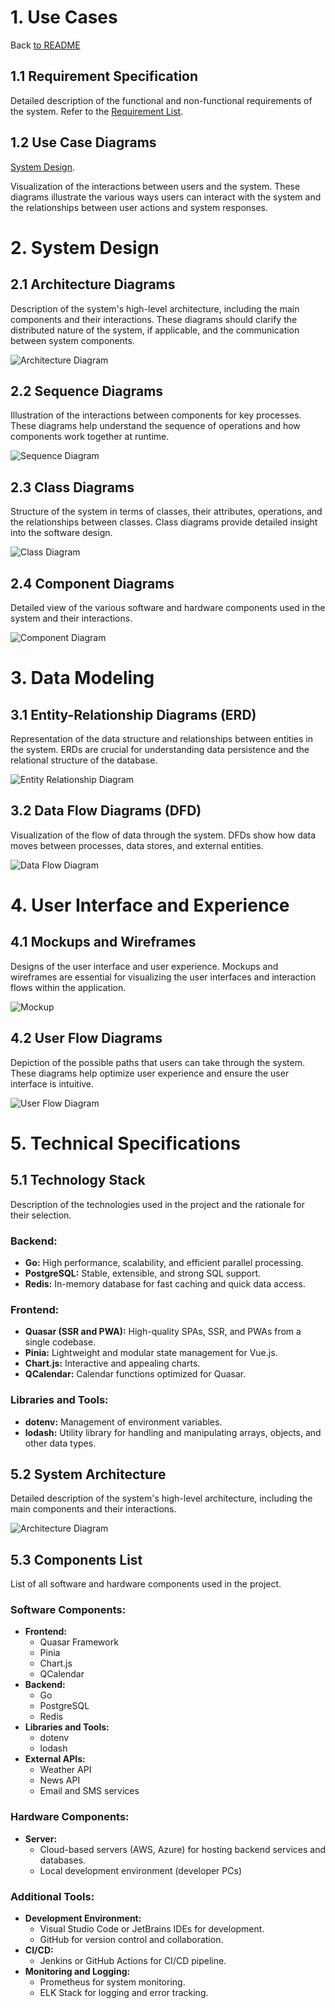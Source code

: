 # 1. Use Cases
Back [to README](../README.md)

## 1.1 Requirement Specification
Detailed description of the functional and non-functional requirements of the system. Refer to the [Requirement List](./RequirementList.md).

## 1.2 Use Case Diagrams
[System Design](./SystemDesign.md).

Visualization of the interactions between users and the system. These diagrams illustrate the various ways users can interact with the system and the relationships between user actions and system responses.


# 2. System Design

## 2.1 Architecture Diagrams
Description of the system's high-level architecture, including the main components and their interactions. These diagrams should clarify the distributed nature of the system, if applicable, and the communication between system components.

![Architecture Diagram](./pic/ArchitectureDiagram.png)

## 2.2 Sequence Diagrams
Illustration of the interactions between components for key processes. These diagrams help understand the sequence of operations and how components work together at runtime.

![Sequence Diagram](./Engineering/pic/SequenceDiagram.png)

## 2.3 Class Diagrams
Structure of the system in terms of classes, their attributes, operations, and the relationships between classes. Class diagrams provide detailed insight into the software design.

![Class Diagram](./Engineering/pic/ClassDiagram.png)

## 2.4 Component Diagrams
Detailed view of the various software and hardware components used in the system and their interactions.

![Component Diagram](./Engineering/pic/ComponentDiagram.png)

# 3. Data Modeling

## 3.1 Entity-Relationship Diagrams (ERD)
Representation of the data structure and relationships between entities in the system. ERDs are crucial for understanding data persistence and the relational structure of the database.

![Entity Relationship Diagram](./Engineering/pic/ERDiagram.png)

## 3.2 Data Flow Diagrams (DFD)
Visualization of the flow of data through the system. DFDs show how data moves between processes, data stores, and external entities.

![Data Flow Diagram](./Engineering/pic/DataFlowDiagram.png)

# 4. User Interface and Experience

## 4.1 Mockups and Wireframes
Designs of the user interface and user experience. Mockups and wireframes are essential for visualizing the user interfaces and interaction flows within the application.

![Mockup](./Engineering/pic/Mockup.png)

## 4.2 User Flow Diagrams
Depiction of the possible paths that users can take through the system. These diagrams help optimize user experience and ensure the user interface is intuitive.

![User Flow Diagram](./Engineering/pic/UserFlowDiagram.png)
 
# 5. Technical Specifications

## 5.1 Technology Stack
Description of the technologies used in the project and the rationale for their selection.

### Backend:
- **Go:** High performance, scalability, and efficient parallel processing.
- **PostgreSQL:** Stable, extensible, and strong SQL support.
- **Redis:** In-memory database for fast caching and quick data access.

### Frontend:
- **Quasar (SSR and PWA):** High-quality SPAs, SSR, and PWAs from a single codebase.
- **Pinia:** Lightweight and modular state management for Vue.js.
- **Chart.js:** Interactive and appealing charts.
- **QCalendar:** Calendar functions optimized for Quasar.

### Libraries and Tools:
- **dotenv:** Management of environment variables.
- **lodash:** Utility library for handling and manipulating arrays, objects, and other data types.

## 5.2 System Architecture
Detailed description of the system's high-level architecture, including the main components and their interactions.

![Architecture Diagram](./Engineering/pic/ArchitectureDiagram.png)

## 5.3 Components List
List of all software and hardware components used in the project.

### Software Components:
- **Frontend:** 
  - Quasar Framework
  - Pinia
  - Chart.js
  - QCalendar
- **Backend:**
  - Go
  - PostgreSQL
  - Redis
- **Libraries and Tools:**
  - dotenv
  - lodash
- **External APIs:**
  - Weather API
  - News API
  - Email and SMS services

### Hardware Components:
- **Server:** 
  - Cloud-based servers (AWS, Azure) for hosting backend services and databases.
  - Local development environment (developer PCs)

### Additional Tools:
- **Development Environment:**
  - Visual Studio Code or JetBrains IDEs for development.
  - GitHub for version control and collaboration.
- **CI/CD:**
  - Jenkins or GitHub Actions for CI/CD pipeline.
- **Monitoring and Logging:**
  - Prometheus for system monitoring.
  - ELK Stack for logging and error tracking.
